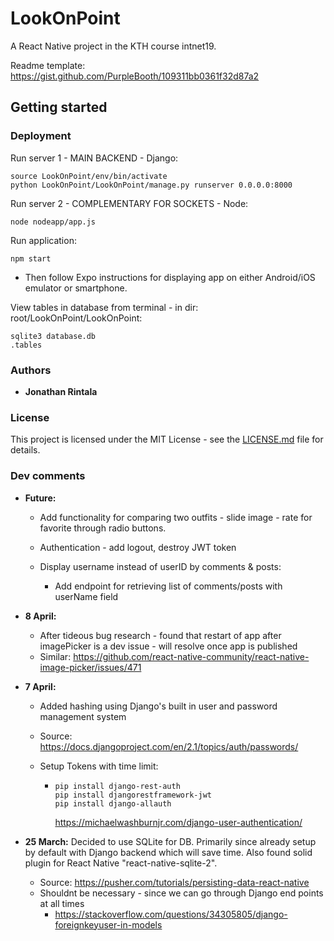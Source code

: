 # LookOnPoint
A React Native project in the KTH course intnet19.

Readme template: https://gist.github.com/PurpleBooth/109311bb0361f32d87a2

## Getting started

### Deployment

Run server 1 - MAIN BACKEND - Django:

```
source LookOnPoint/env/bin/activate
python LookOnPoint/LookOnPoint/manage.py runserver 0.0.0.0:8000
```

Run server 2 - COMPLEMENTARY FOR SOCKETS - Node:

```
node nodeapp/app.js
```

Run application:

```
npm start
```

- Then follow Expo instructions for displaying app on either Android/iOS emulator or smartphone.

View tables in database from terminal - in dir: root/LookOnPoint/LookOnPoint:

```
sqlite3 database.db
.tables
```



### Authors

- **Jonathan Rintala**

### License

This project is licensed under the MIT License - see the [LICENSE.md](https://gist.github.com/PurpleBooth/LICENSE.md) file for details.

### Dev comments

- **Future:** 
  - Add functionality for comparing two outfits - slide image - rate for favorite through radio buttons.

  - Authentication - add logout, destroy JWT token

  - Display username instead of userID by comments & posts:

    - Add endpoint for retrieving list of comments/posts with userName field

    

- **8 April:**

  - After tideous bug research - found that restart of app after imagePicker is a dev issue - will resolve once app is published
  - Similar:
    <https://github.com/react-native-community/react-native-image-picker/issues/471>

- **7 April:**

  - Added hashing using Django's built in user and password management system
  - Source: <https://docs.djangoproject.com/en/2.1/topics/auth/passwords/>

  

  - Setup Tokens with time limit:

    - ```
      pip install django-rest-auth
      pip install djangorestframework-jwt
      pip install django-allauth
      ```

      <https://michaelwashburnjr.com/django-user-authentication/>

  

- **25 March:** Decided to use SQLite for DB. Primarily since already setup by default with Django backend which will save time. Also found solid plugin for React Native "react-native-sqlite-2".
  - Source: https://pusher.com/tutorials/persisting-data-react-native
  - Shouldnt be necessary - since we can go through Django end points at all times
    - https://stackoverflow.com/questions/34305805/django-foreignkeyuser-in-models